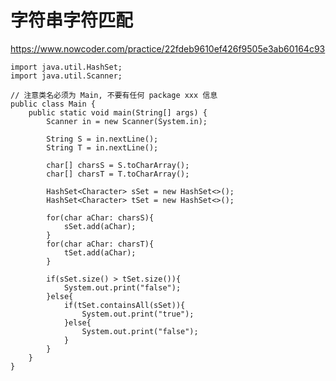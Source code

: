 # 字符串字符匹配
https://www.nowcoder.com/practice/22fdeb9610ef426f9505e3ab60164c93

    import java.util.HashSet;
    import java.util.Scanner;
    
    // 注意类名必须为 Main, 不要有任何 package xxx 信息
    public class Main {
        public static void main(String[] args) {
            Scanner in = new Scanner(System.in);
            
            String S = in.nextLine();
            String T = in.nextLine();
            
            char[] charsS = S.toCharArray();
            char[] charsT = T.toCharArray();
    
            HashSet<Character> sSet = new HashSet<>();
            HashSet<Character> tSet = new HashSet<>();
            
            for(char aChar: charsS){
                sSet.add(aChar);
            }
            for(char aChar: charsT){
                tSet.add(aChar);
            }
            
            if(sSet.size() > tSet.size()){
                System.out.print("false");
            }else{
                if(tSet.containsAll(sSet)){
                    System.out.print("true");
                }else{
                    System.out.print("false");
                }
            }
        }
    }
    

